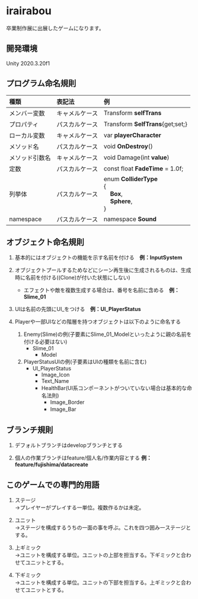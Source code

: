 # irairabou
卒業制作展に出展したゲームになります。

## 開発環境
Unity 2020.3.20f1

## プログラム命名規則
|種類|表記法|例|
:---|:---|:---
|メンバー変数|キャメルケース|Transform **selfTrans**|
|プロパティ|パスカルケース|Transform **SelfTrans**{get;set;}|
|ローカル変数|キャメルケース|var **playerCharacter**|
|メソッド名|パスカルケース|void **OnDestroy**()|
|メソッド引数名|キャメルケース|void Damage(int **value**)|
|定数|パスカルケース|const float **FadeTime** = 1.0f;|
|列挙体|パスカルケース|enum **ColliderType**<br>{<br>&nbsp; &nbsp; **Box**,<br>&nbsp; &nbsp; **Sphere**,<br>}|
|namespace|パスカルケース|namespace **Sound**|

## オブジェクト命名規則
1. 基本的にはオブジェクトの機能を示す名前を付ける　**例：InputSystem**

1. オブジェクトプールするためなどにシーン再生後に生成されるものは、生成時に名前を付ける((Clone)が付いた状態にしない)
   - エフェクトや敵を複数生成する場合は、番号を名前に含める　**例：Slime_01**

1. UIは名前の先頭にUI_をつける　**例：UI_PlayerStatus**

1. Playerや一部UIなどの階層を持つオブジェクトは以下のように命名する
   1. Enemy(Slime)の例(子要素にSlime_01_Modelといったように親の名前を付ける必要はない)
      - Slime_01
        - Model
   1. PlayerStatusUIの例(子要素はUIの種類を名前に含む)
      - UI_PlayerStatus
        - Image_Icon
        - Text_Name
        - HealthBar(UI系コンポーネントがついていない場合は基本的な命名法則)
          - Image_Border
          - Image_Bar　


## ブランチ規則
1. デフォルトブランチはdevelopブランチとする  

1. 個人の作業ブランチはfeature/個人名/作業内容とする **例：feature/fujishima/datacreate**

## このゲームでの専門的用語  

1. ステージ  
  →プレイヤーがプレイする一単位。複数作るかは未定。

1. ユニット  
→ステージを構成するうちの一面の事を呼ぶ。これを四つ囲み一ステージとする。

1. 上ギミック  
→ユニットを構成する単位。ユニットの上部を担当する。下ギミックと合わせてユニットとする。

1. 下ギミック  
→ユニットを構成する単位。ユニットの下部を担当する。上ギミックと合わせてユニットとする。


